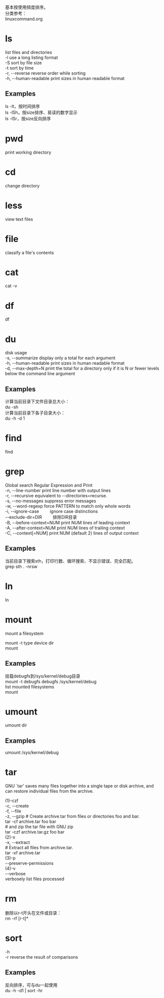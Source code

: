基本按使用频度排序。    
分类参考：    
linuxcommand.org    

ls
===
list files and directories   
-l                         use a long listing format   
-S                         sort by file size   
-t                         sort by time   
-r, --reverse              reverse order while sorting   
-h, --human-readable  print sizes in human readable format   

Examples   
---
ls -lt，按时间排序    
ls -lSh，按size排序、易读的数字显示    
ls -lSr，按size反向排序    


pwd
===
print working directory   

cd
===
change directory

less
===
view text files

file
===
classify a file's contents




cat
===
cat -v


df
===
df   

du
===
disk usage   
-s, --summarize       display only a total for each argument   
-h, --human-readable  print sizes in human readable format   
-d, --max-depth=N     print the total for a directory only if it is N or fewer levels below the command line argument   

Examples    
---
计算当前目录下文件目录总大小：    
du -sh    
计算当前目录下各子目录大小：    
du -h -d 1   


find
===
find   

grep
===
Global search Regular Expression and Print   
-n, --line-number         print line number with output lines   
-r, --recursive           equivalent to --directories=recurse.   
-s, --no-messages         suppress error messages   
-w, --word-regexp         force PATTERN to match only whole words   
-i, --ignore-case         ignore case distinctions   
--exclude-dir=DIR         排除DIR目录   
-B, --before-context=NUM  print NUM lines of leading context   
-A, --after-context=NUM   print NUM lines of trailing context   
-C, --context[=NUM]       print NUM (default 2) lines of output context    

Examples    
---
当前目录下搜索sth，打印行数、循环搜索、不显示错误、完全匹配。    
grep sth . -nrsw   


ln
===
ln   

mount
===
mount a filesystem   

mount -t type device dir    
mount    

Examples
---
挂载debugfs到/sys/kernel/debug目录    
mount -t debugfs debugfs /sys/kernel/debug    
list mounted filesystems    
mount   

umount
===
umount dir

Examples
---
umount /sys/kernel/debug    

tar
===
GNU `tar' saves many files together into a single tape or disk archive, and can restore individual files from the archive.   

(1)-czf  
-c, --create  
-f, --file  
-z, --gzip
\# Create archive.tar from files or directories foo and bar.  
tar -cf archive.tar foo bar   
\# and zip the tar file with GNU zip   
tar -czf archive.tar.gz foo bar   
(2)-x  
-x, --extract  
\# Extract all files from archive.tar.  
tar -xf archive.tar   
(3)-p  
--preserve-permissions  
(4)-v  
--verbose   
verbosely list files processed   


rm
===
删除以r-t开头在文件或目录：   
rm -rf [r-t]*   

sort
===
-h    
-r    reverse the result of comparisons   

Examples    
---
反向排序，可与du一起使用    
du -h -d1 | sort -hr   




